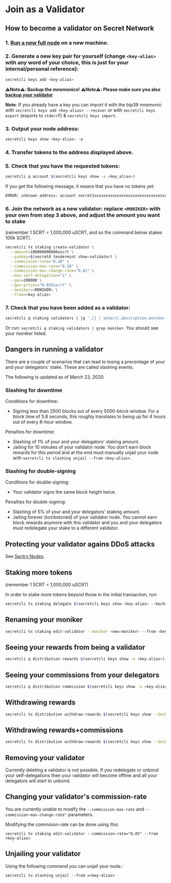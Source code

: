 # Join as a Validator

## How to become a validator on Secret Network

### 1. [Run a new full node](/validators-and-full-nodes/run-full-node-mainnet.md) on a new machine.

### 2. Generate a new key pair for yourself (change `<key-alias>` with any word of your choice, this is just for your internal/personal reference):

```bash
secretcli keys add <key-alias>
```

**:warning:Note:warning:: Backup the mnemonics!**
**:warning:Note:warning:: Please make sure you also [backup your validator](/validators-and-full-nodes/backup-a-validator.md)**

**Note**: If you already have a key you can import it with the bip39 mnemonic with `secretcli keys add <key-alias> --recover` or with `secretcli keys export` (exports to `stderr`!!) & `secretcli keys import`.

### 3. Output your node address:

```bash
secretcli keys show <key-alias> -a
```

### 4. Transfer tokens to the address displayed above.

### 5. Check that you have the requested tokens:

```bash
secretcli q account $(secretcli keys show -a <key_alias>)
```

If you get the following message, it means that you have no tokens yet:

```bash
ERROR: unknown address: account secret1xxxxxxxxxxxxxxxxxxxxxxxxxxxxxxxxxxxxxx does not exist
```

### 6. Join the network as a new validator: replace `<MONIKER>` with your own from step 3 above, and adjust the amount you want to stake

(remember 1 SCRT = 1,000,000 uSCRT, and so the command below stakes 100k SCRT).

```bash
secretcli tx staking create-validator \
  --amount=100000000000uscrt \
  --pubkey=$(secretd tendermint show-validator) \
  --commission-rate="0.10" \
  --commission-max-rate="0.20" \
  --commission-max-change-rate="0.01" \
  --min-self-delegation="1" \
  --gas=200000 \
  --gas-prices="0.025uscrt" \
  --moniker=<MONIKER> \
  --from=<key-alias>
```

### 7. Check that you have been added as a validator:

```bash
secretcli q staking validators | jq '.[] | select(.description.moniker == "<MONIKER>")'
```

Or run: `secretcli q staking validators | grep moniker`. You should see your moniker listed.


## Dangers in running a validator

There are a couple of scenarios that can lead to losing a precentage of your and your delegators' stake. These are called slashing events.

The following is updated as of March 23, 2020.

### Slashing for downtime

Conditions for downtime:

- Signing less than 2500 blocks out of every 5000-block window. For a block time of 5.8 seconds, this roughly translates to being up for 4 hours out of every 8-hour window.

Penalties for downtime:

- Slashing of 1% of your and your delegators' staking amount.
- Jailing for 10 minutes of your validator node. You don't earn block rewards for this period and at the end must manually unjail your node with `secretcli tx slashing unjail --from <key-alias>`.

### Slashing for double-signing

Conditions for double-signing:

- Your validator signs the same block height twice.

Penalties for double-signing:

- Slashing of 5% of your and your delegators' staking amount.
- Jailing forever (tombstoned) of your validator node. You cannot earn block rewards anymore with this validator and you and your delegators must redelegate your stake to a different validator.

## Protecting your validator agains DDoS attacks

See [Sentry Nodes](/validators-and-full-nodes/sentry-nodes.md).

## Staking more tokens

(remember 1 SCRT = 1,000,000 uSCRT)

In order to stake more tokens beyond those in the initial transaction, run:

```bash
secretcli tx staking delegate $(secretcli keys show <key-alias> --bech=val -a) <amount>uscrt --from <key-alias>
```

## Renaming your moniker

```bash
secretcli tx staking edit-validator --moniker <new-moniker> --from <key-alias>
```

## Seeing your rewards from being a validator

```bash
secretcli q distribution rewards $(secretcli keys show -a <key-alias>)
```

## Seeing your commissions from your delegators

```bash
secretcli q distribution commission $(secretcli keys show -a <key-alias> --bech=val)
```

## Withdrawing rewards

```bash
secretcli tx distribution withdraw-rewards $(secretcli keys show --bech=val -a <key-alias>) --from <key-alias>
```

## Withdrawing rewards+commissions

```bash
secretcli tx distribution withdraw-rewards $(secretcli keys show --bech=val -a <key-alias>) --from <key-alias> --commission
```

## Removing your validator

Currently deleting a validator is not possible. If you redelegate or unbond your self-delegations then your validator will become offline and all your delegators will start to unbond.

## Changing your validator's commission-rate

You are currently unable to modify the  `--commission-max-rate` and `--commission-max-change-rate"` parameters.

Modifying the commision-rate can be done using this:
```
secretcli tx staking edit-validator --commission-rate="0.05" --from <key-alias>
```


## Unjailing your validator

Using the following command you can unjail your node.:
```
secretcli tx slashing unjail --from =<key-alias>
```
